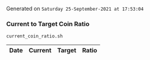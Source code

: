 Generated on `Saturday 25-September-2021 at 17:53:04`

### Current to Target Coin Ratio
`current_coin_ratio.sh`

Date|Current|Target|Ratio
---|---|---|---

